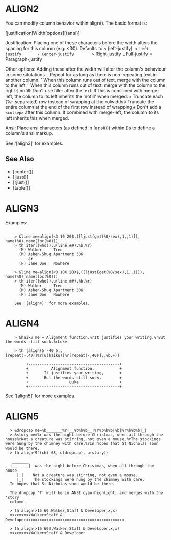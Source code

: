 # ALIGN2
  You can modify column behavior within align(). The basic format is:

  [justification]Width[options][(ansi)]

  Justification: Placing one of these characters before the width alters the spacing for this column (e.g: <30). Defaults to < (left-justify).
    `< Left-justify       - Center-justify        >` Right-justify
    _ Full-justify       = Paragraph-justify

  Other options: Adding these after the width will alter the column's behaviour in some situtations
    `.` Repeat for as long as there is non-repeating text in another column.
    \` When this column runs out of text, merge with the column to the left
    `'` When this column runs out of text, merge with the column to the right
    `$` nofill: Don't use filler after the text. If this is combined with merge-left, the column to its left inherits the 'nofill' when merged.
    `x` Truncate each (%r-separated) row instead of wrapping at the colwidth
    `X` Truncate the entire column at the end of the first row instead of wrapping
    `#` Don't add a `<colsep>` after this column. If combined with merge-left, the column to its left inherits this when merged.

  Ansi: Place ansi characters (as defined in [ansi()]) within ()s to define a column's ansi markup.

  See '[align3]' for examples.

## See Also
- [center()]
- [ljust()]
- [rjust()]
- [table()]
# ALIGN3
  Examples:
```

    > &line me=align(<3 10 20$,([ljust(get(%0/sex),1,,1)]), name(%0),name(loc(%0)))
    > th iter(lwho(),u(line,##),%b,%r)
      (M) Walker     Tree
      (M) Ashen-Shug Apartment 306
          ar
      (F) Jane Doe   Nowhere
```

```
    > &line me=align(<3 10X 20X$,([ljust(get(%0/sex),1,,1)]), name(%0),name(loc(%0)))
    > th iter(lwho(),u(line,##),%b,%r)
      (M) Walker     Tree
      (M) Ashen-Shug Apartment 306
      (F) Jane Doe   Nowhere
```

        See '[align4]' for more examples.
# ALIGN4
```
    > &haiku me = Alignment function,%rIt justifies your writing,%rBut the words still suck.%rLuke

    > th [align(5 -40 5,,[repeat(-,40)]%r[u(haiku)]%r[repeat(-,40)],,%b,+)]

         +----------------------------------------+
         +          Alignment function,           +
         +       It justifies your writing,       +
         +       But the words still suck.        +
         +                  Luke                  +
         +----------------------------------------+
```

  See '[align5]' for more examples.
# ALIGN5
```
  > &dropcap me=%b_______%r|__%b%b%b__|%r%b%b%b|%b|%r%b%b%b|_|
  > &story me=%r'was the night before Christmas, when all through the house%rNot a creature was stirring, not even a mouse.%rThe stockings were hung by the chimney with care,%rIn hopes that St Nicholas soon would be there.
  > th align(9'(ch) 68, u(dropcap), u(story))

   _______
  |__   __| 'was the night before Christmas, when all through the house
     | |    Not a creature was stirring, not even a mouse.
     |_|    The stockings were hung by the chimney with care,
  In hopes that St Nicholas soon would be there.

  The dropcap 'T' will be in ANSI cyan-highlight, and merges with the 'story'
  column.
```

```
  > th align(>15 60,Walker,Staff & Developer,x,x)
  xxxxxxxxxWalkerxStaff & Developerxxxxxxxxxxxxxxxxxxxxxxxxxxxxxxxxxxxxxxxxxxx
```

```
  > th align(>15 60$,Walker,Staff & Developer,x,x)
  xxxxxxxxxWalkerxStaff & Developer
```

